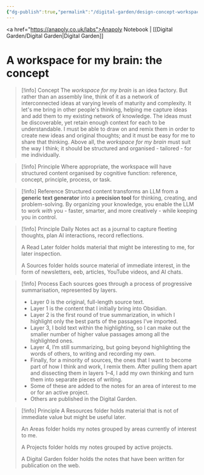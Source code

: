 ```yaml
---
{"dg-publish":true,"permalink":"/digital-garden/design-concept-workspace-for-my-brain/","tags":["#digital-garden"],"created":"2025-08-30T20:07:02.630+01:00","updated":"2025-08-30T23:23:26.518+01:00"}
---
```



<a href="https://anapoly.co.uk/labs">Anapoly Notebook</a> | [[Digital Garden/Digital Garden\|Digital Garden]] 

# A workspace for my brain: the concept

> [!info] Concept
> The *workspace for my brain* is an idea factory. But rather than an assembly line, think of it as a network of interconnected ideas at varying levels of maturity and complexity.  It let's me bring in other people's thinking, helping me capture ideas and add them to my existing network of knowledge. The ideas must be discoverable, yet retain enough context for each to be understandable.  I must be able to draw on and remix them in order to create new ideas and original thoughts; and it must be easy for me to share that thinking. Above all, the *workspace for my brain* must suit the way I think; it should be structured and organised - tailored - for me individually. 

> [!info] Principle
> Where appropriate, the workspace will have structured content organised by cognitive function: reference, concept, principle, process, or task. 

> [!info] Reference
> Structured content transforms an LLM from a **generic text generator** into a **precision tool** for thinking, creating, and problem-solving. By organizing your knowledge, you enable the LLM to work _with_ you - faster, smarter, and more creatively - while keeping you in control.

> [!info] Principle
> Daily Notes act as a journal to capture fleeting thoughts, plan AI interactions, record reflections. 
>
>A Read Later folder holds material that might be interesting to me, for later inspection. 
>
> A Sources folder holds source material of immediate interest, in the form of newsletters, eeb, articles, YouTube videos, and AI chats. 

> [!info] Process
> Each sources goes through a process of progressive summarisation, represented by layers. 
> 
> - Layer 0 is the original, full-length source text.
>- Layer 1 is the content that I initially bring into Obsidian.
>- Layer 2 is the first round of true summarization, in which I highlight only the best parts of the passages I’ve imported. 
> - Layer 3, I bold text within the highlighting, so I can make out the smaller number of higher value passages among all the highlighted ones.
> - Layer 4, I’m still summarizing, but going beyond highlighting the words of others, to writing and recording my own.
> - Finally, for a minority of sources, the ones that I want to become part of how I think and work, I remix them. After pulling them apart and dissecting them in layers 1–4, I add my own thinking and turn them into separate pieces of writing.
> - Some of these are added to the notes for an area of interest to me or for an active project.
> - Others are published in the Digital Garden.

> [!info] Principle
> A Resources folder holds material that is not of immediate value but might be useful later. 
>
>An Areas folder holds my notes grouped by areas currently of interest to me. 
>
>A Projects folder holds my notes grouped by active projects. 
>
> A Digital Garden folder holds the notes that have been written for publication on the web.

